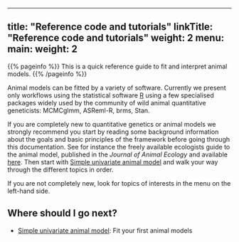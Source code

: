 
---
title: "Reference code and tutorials"
linkTitle: "Reference code and tutorials"
weight: 2
menu:
  main:
    weight: 2
---

{{% pageinfo %}}
This is a quick reference guide to fit and interpret animal models. 
{{% /pageinfo %}}

Animal models can be fitted by a variety of software. Currently we present only workflows using the statistical software [R](https://cran.r-project.org/) using a few specialised packages widely used by the community of wild animal quantitative geneticists: MCMCglmm, ASReml-R, brms, Stan.

If you are completely new to quantitative genetics or animal models we strongly recommend you start by reading some background information about the goals and basic principles of the framework before going through this documentation. See for instance the freely available ecologists guide to the animal model, published in the _Journal of Animal Ecology_ and available [here](/docs/Wilson&al2010.pdf/). Then start with [Simple univariate animal model](/docs/univariate/) and walk your way through the different topics in order.


If you are not completely new, look for topics of interests in the menu on the left-hand side.

## Where should I go next?

* [Simple univariate animal model](/docs/univariate/): Fit your first animal models
